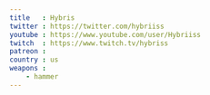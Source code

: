 ```yaml
---
title   : Hybris
twitter : https://twitter.com/hybriiss
youtube : https://www.youtube.com/user/Hybriiss
twitch  : https://www.twitch.tv/hybriss
patreon :
country : us
weapons :
    - hammer
---
```

